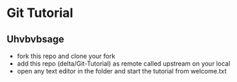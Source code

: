# Git Tutorial

## Uhvbvbsage

- fork this repo and clone your fork
- add this repo (delta/Git-Tutorial) as remote called upstream on your local
- open any text editor in the folder and start the tutorial from welcome.txt
